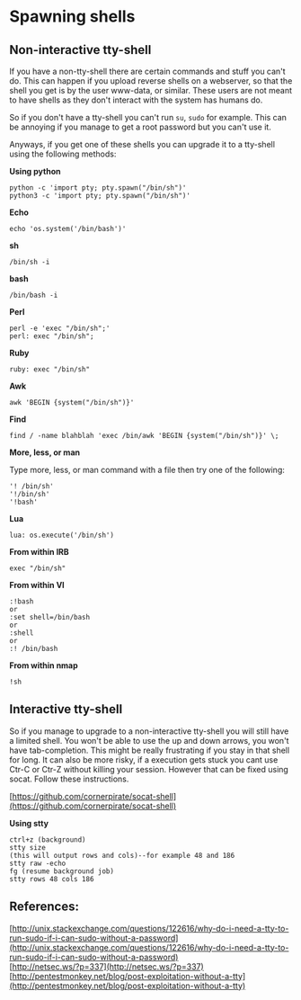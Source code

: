 # Spawning shells

## Non-interactive tty-shell

If you have a non-tty-shell there are certain commands and stuff you can't do. This can happen if you upload reverse shells on a webserver, so that the shell you get is by the user www-data, or similar. These users are not meant to have shells as they don't interact with the system has humans do.

So if you don't have a tty-shell you can't run `su`, `sudo` for example. This can be annoying if you manage to get a root password but you can't use it.

Anyways, if you get one of these shells you can upgrade it to a tty-shell using the following methods:

**Using python**

```
python -c 'import pty; pty.spawn("/bin/sh")'
python3 -c 'import pty; pty.spawn("/bin/sh")'
```

**Echo**

```
echo 'os.system('/bin/bash')'
```

**sh**

```
/bin/sh -i
```

**bash**

```
/bin/bash -i
```

**Perl**

```
perl -e 'exec "/bin/sh";'
perl: exec "/bin/sh";
```

**Ruby**

```
ruby: exec "/bin/sh"
```

**Awk**

```
awk 'BEGIN {system("/bin/sh")}'
```

**Find**

```
find / -name blahblah 'exec /bin/awk 'BEGIN {system("/bin/sh")}' \;
```

**More, less, or man**

Type more, less, or man command with a file then try one of the following:

```
'! /bin/sh'
'!/bin/sh'
'!bash'
```

**Lua**

```
lua: os.execute('/bin/sh')
```

**From within IRB**

```
exec "/bin/sh"
```

**From within VI**

```
:!bash
or
:set shell=/bin/bash
or
:shell
or
:! /bin/bash
```

**From within nmap**

```
!sh
```

## Interactive tty-shell

So if you manage to upgrade to a non-interactive tty-shell you will still have a limited shell. You won't be able to use the up and down arrows, you won't have tab-completion. This might be really frustrating if you stay in that shell for long. It can also be more risky, if a execution gets stuck you cant use Ctr-C or Ctr-Z without killing your session. However that can be fixed using socat. Follow these instructions.

[https://github.com/cornerpirate/socat-shell](https://github.com/cornerpirate/socat-shell)

**Using stty**

```
ctrl+z (background)
stty size
(this will output rows and cols)--for example 48 and 186
stty raw -echo
fg (resume background job)
stty rows 48 cols 186
```

## References:

[http://unix.stackexchange.com/questions/122616/why-do-i-need-a-tty-to-run-sudo-if-i-can-sudo-without-a-password](http://unix.stackexchange.com/questions/122616/why-do-i-need-a-tty-to-run-sudo-if-i-can-sudo-without-a-password)  
[http://netsec.ws/?p=337](http://netsec.ws/?p=337)  
[http://pentestmonkey.net/blog/post-exploitation-without-a-tty](http://pentestmonkey.net/blog/post-exploitation-without-a-tty)

